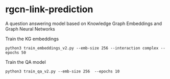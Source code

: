# rgcn-link-prediction
A question answering model based on Knowledge Graph Embeddings and Graph Neural Networks


Train the KG embeddings 

    python3 train_embeddings_v2.py --emb-size 256 --interaction complex --epochs 50

Train the QA model 

    python3 train_qa_v2.py --emb-size 256  --epochs 10
